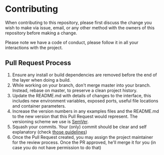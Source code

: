 # Contributing

When contributing to this repository, please first discuss the change you wish to make via issue,
email, or any other method with the owners of this repository before making a change.

Please note we have a code of conduct, please follow it in all your interactions with the project.

## Pull Request Process

1. Ensure any install or build dependencies are removed before the end of the layer when doing a
   build.
2. While working on your branch, don't merge master into your branch. Instead, rebase on master, to preserve a clean project history.
3. Update the README.md with details of changes to the interface, this includes new environment
   variables, exposed ports, useful file locations and container parameters.
4. Increase the version numbers in any examples files and the README.md to the new version that this
   Pull Request would represent. The versioning scheme we use is [SemVer](http://semver.org/).
5. Squash your commits. Your (only) commit should be clear and self explanatory
   (check [those guidelines](https://gist.github.com/robertpainsi/b632364184e70900af4ab688decf6f53))
6. Once the Pull Request created, you may assign the project maintainer for the review process. Once the PR approved, he'll merge it for you (in case you do not have permission to do that)

